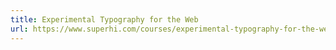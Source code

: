 ```yaml
---
title: Experimental Typography for the Web
url: https://www.superhi.com/courses/experimental-typography-for-the-web
---
```

